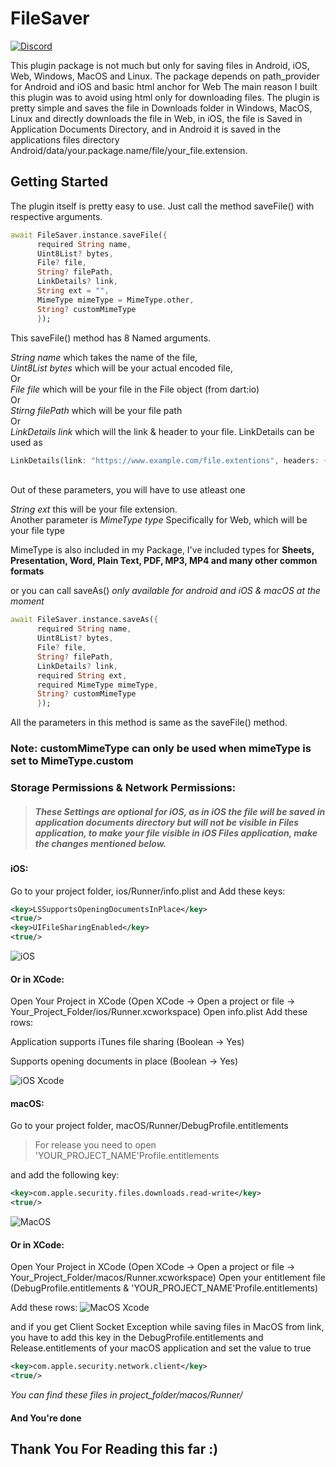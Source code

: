 # FileSaver
[![Discord](https://www.hassanansari.dev/public/file_saver_discord.png)](https://discord.gg/4yRFt68kty)


This plugin package is not much but only for saving files in Android, iOS, Web, Windows, MacOS and Linux. The package
depends on path_provider for Android and iOS and basic html anchor for Web The main reason I built this plugin was to
avoid using html only for downloading files. The plugin is pretty simple and saves the file in Downloads folder in
Windows, MacOS, Linux and directly downloads the file in Web, in iOS, the file is Saved in Application
Documents Directory, and in Android it is saved in the applications files directory Android/data/your.package.name/file/your_file.extension.

## Getting Started

The plugin itself is pretty easy to use. Just call the method saveFile() with respective arguments.

```dart
await FileSaver.instance.saveFile({
      required String name,
      Uint8List? bytes,
      File? file,
      String? filePath,
      LinkDetails? link,
      String ext = "",
      MimeType mimeType = MimeType.other,
      String? customMimeType
      });
```

This saveFile() method has 8 Named arguments.

_String name_ which takes the name of the file,\
_Uint8List bytes_ which will be your actual encoded file,\
Or\
_File file_ which will be your file in the File object (from dart:io)\
Or\
_Stirng filePath_ which will be your file path\
Or\
_LinkDetails link_ which will the link & header to your file. LinkDetails can be used as 
```dart
LinkDetails(link: "https://www.example.com/file.extentions", headers: {"your-header-key": "you-header-value"})
```
\
Out of these parameters, you will have to use atleast one

_String ext_ this will be your file extension.\
Another parameter is _MimeType type_ Specifically for Web, which will be your file
type

MimeType is also included in my Package, I've included types for **Sheets, Presentation, Word, Plain Text, PDF,
MP3, MP4 and many other common formats**

or you can call saveAs() _only available for android and iOS & macOS at the moment_

```dart
await FileSaver.instance.saveAs({
      required String name,
      Uint8List? bytes,
      File? file,
      String? filePath,
      LinkDetails? link,
      required String ext,
      required MimeType mimeType,
      String? customMimeType
      });
```

All the parameters in this method is same as the saveFile() method.

### Note: customMimeType can only be used when mimeType is set to MimeType.custom

### Storage Permissions & Network Permissions:

> ##### _These Settings are optional for iOS, as in iOS the file will be saved in application documents directory but will not be visible in Files application, to make your file visible in iOS Files application, make the changes mentioned below._

#### iOS:

Go to your project folder, ios/Runner/info.plist and Add these keys:

```xml
<key>LSSupportsOpeningDocumentsInPlace</key>
<true/>
<key>UIFileSharingEnabled</key>
<true/>
```

![iOS](https://raw.githubusercontent.com/incrediblezayed/file_saver/main/images/ios.png)

#### Or in XCode:

Open Your Project in XCode (Open XCode -> Open a project or file -> Your_Project_Folder/ios/Runner.xcworkspace)
Open info.plist Add these rows:

Application supports iTunes file sharing (Boolean -> Yes)

Supports opening documents in place (Boolean -> Yes)

![iOS Xcode](https://raw.githubusercontent.com/incrediblezayed/file_saver/main/images/iOSXcode.png)

#### macOS:

Go to your project folder, macOS/Runner/DebugProfile.entitlements

> For release you need to open 'YOUR_PROJECT_NAME'Profile.entitlements

and add the following key:

```xml
<key>com.apple.security.files.downloads.read-write</key>
<true/>
```

![MacOS](https://raw.githubusercontent.com/incrediblezayed/file_saver/main/images/macos.png)

#### Or in XCode:

Open Your Project in XCode (Open XCode -> Open a project or file -> Your_Project_Folder/macos/Runner.xcworkspace)
Open your entitlement file (DebugProfile.entitlements & 'YOUR_PROJECT_NAME'Profile.entitlements)

Add these rows:
![MacOS Xcode](https://raw.githubusercontent.com/incrediblezayed/file_saver/main/images/macOSXcode.png)

and if you get Client Socket Exception while saving files in MacOS from link,
you have to add this key in the DebugProfile.entitlements and Release.entitlements of your macOS application and set the value to true

```xml
<key>com.apple.security.network.client</key>
<true/>
```

*You can find these files in project_folder/macos/Runner/*

#### And You're done

## Thank You For Reading this far :)
